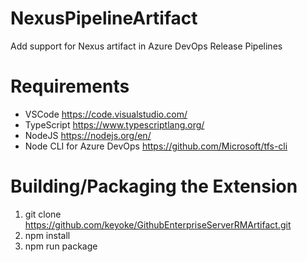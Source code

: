 # NexusPipelineArtifact
Add support for Nexus artifact in Azure DevOps Release Pipelines

# Requirements
- VSCode https://code.visualstudio.com/
- TypeScript https://www.typescriptlang.org/
- NodeJS https://nodejs.org/en/
- Node CLI for Azure DevOps https://github.com/Microsoft/tfs-cli

# Building/Packaging the Extension
 1. git clone https://github.com/keyoke/GithubEnterpriseServerRMArtifact.git
 2. npm install
 3. npm run package

